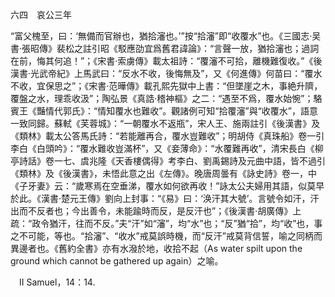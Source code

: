 六四　哀公三年

“富父槐至，曰：‘無備而官辦也，猶拾瀋也。’”按“拾瀋”即“收覆水”也。《三國志·吴書·張昭傳》裴松之註引昭《駁應劭宜爲舊君諱論》：“言聲一放，猶拾瀋也；過詞在前，悔其何追！”；《宋書·索虜傳》載太祖詩：“覆瀋不可拾，離機難復收。”《後漢書·光武帝紀》上馬武曰：“反水不收，後悔無及”，又《何進傳》何苗曰：“覆水不收，宜保思之”；《宋書·范曄傳》載孔熙先獄中上書：“但墜崖之木，事絶升隮，覆盤之水，理乖收汲”；陶弘景《真誥·稽神樞》之二：“遇至不爲，覆水始惋”；駱賓王《豔情代郭氏》：“情知覆水也難收”。觀諸例可知“拾覆瀋”與“收覆水”，語意一致同歸。蘇軾《芙蓉城》：“一朝覆水不返瓶”，宋人王、施兩註引《後漢書》及《類林》載太公答馬氏詩：“若能離再合，覆水豈難收”；明胡侍《真珠船》卷一引李白《白頭吟》：“覆水難收豈滿杯”，又《妾薄命》：“水覆難再收”，清宋長白《柳亭詩話》卷一七、虞兆隆《天香樓偶得》考李白、劉禹錫詩及元曲中語，皆不過引《類林》及《後漢書》，未悟此意之出《左傳》。晚唐周曇有《詠史詩》卷一，中《子牙妻》云：“歲寒焉在空垂涕，覆水如何欲再收！”詠太公夫婦用其語，似莫早於此。《漢書·楚元王傳》劉向上封事：“《易》曰：‘涣汗其大號’。言號令如汗，汗出而不反者也；今出善令，未能踰時而反，是反汗也”；《後漢書·胡廣傳》上疏：“政令猶汗，往而不反。”夫“汗”如“瀋”，均“水”也；“反”猶“拾”，均“收”也，事之不可能，等也。“拾瀋”、“收水”戒莫誤時機，而“反汗”戒莫背信誓，喻之同柄而異邊者也。《舊約全書》亦有水潑於地，收拾不起（As water spilt upon the ground which cannot be gathered up again）之喻。











　II Samuel，14：14.